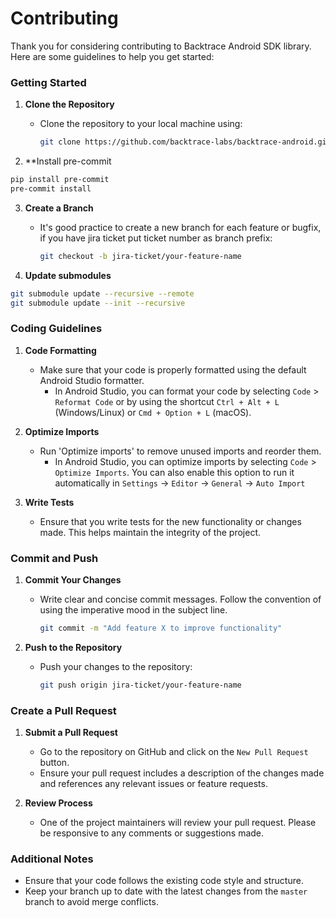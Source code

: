# Contributing
Thank you for considering contributing to Backtrace Android SDK library. Here are some guidelines to help you get started:

### Getting Started

1. **Clone the Repository**
    - Clone the repository to your local machine using:
      ```bash
      git clone https://github.com/backtrace-labs/backtrace-android.git
      ```

2. **Install pre-commit
```bash
pip install pre-commit
pre-commit install
```

3. **Create a Branch**
    - It's good practice to create a new branch for each feature or bugfix, if you have jira ticket put ticket number as branch prefix:
      ```bash
      git checkout -b jira-ticket/your-feature-name
      ```
      
4. **Update submodules**
```bash
git submodule update --recursive --remote
git submodule update --init --recursive
```

### Coding Guidelines

1. **Code Formatting**
    - Make sure that your code is properly formatted using the default Android Studio formatter.
        - In Android Studio, you can format your code by selecting `Code` > `Reformat Code` or by using the shortcut `Ctrl + Alt + L` (Windows/Linux) or `Cmd + Option + L` (macOS).

2. **Optimize Imports**
    - Run 'Optimize imports' to remove unused imports and reorder them.
        - In Android Studio, you can optimize imports by selecting `Code` > `Optimize Imports`. You can also enable this option to run it automatically in `Settings` -> `Editor` -> `General` -> `Auto Import`

3. **Write Tests**
    - Ensure that you write tests for the new functionality or changes made. This helps maintain the integrity of the project.

### Commit and Push

1. **Commit Your Changes**
    - Write clear and concise commit messages. Follow the convention of using the imperative mood in the subject line.
      ```bash
      git commit -m "Add feature X to improve functionality"
      ```

2. **Push to the Repository**
    - Push your changes to the repository:
      ```bash
      git push origin jira-ticket/your-feature-name
      ```

### Create a Pull Request

1. **Submit a Pull Request**
    - Go to the repository on GitHub and click on the `New Pull Request` button.
    - Ensure your pull request includes a description of the changes made and references any relevant issues or feature requests.

2. **Review Process**
    - One of the project maintainers will review your pull request. Please be responsive to any comments or suggestions made.

### Additional Notes

- Ensure that your code follows the existing code style and structure.
- Keep your branch up to date with the latest changes from the `master` branch to avoid merge conflicts.

